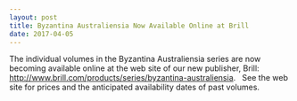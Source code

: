 ```yaml
---
layout: post
title: Byzantina Australiensia Now Available Online at Brill
date: 2017-04-05
---
```


The individual volumes in the Byzantina Australiensia series are now
becoming available online at the web site of our new publisher, Brill:
<http://www.brill.com/products/series/byzantina-australiensia>.   See
the web site for prices and the anticipated availability dates of past
volumes.
